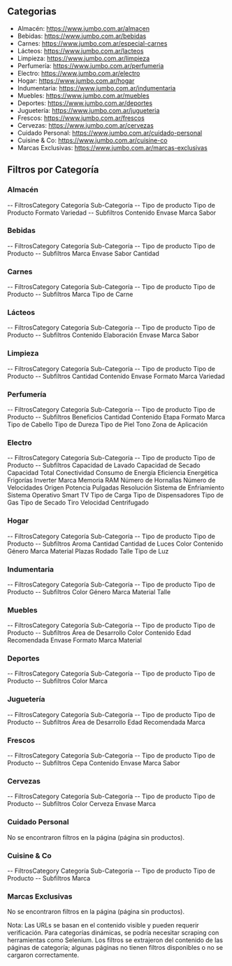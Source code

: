 
## Categorias
- Almacén: https://www.jumbo.com.ar/almacen
- Bebidas: https://www.jumbo.com.ar/bebidas
- Carnes: https://www.jumbo.com.ar/especial-carnes
- Lácteos: https://www.jumbo.com.ar/lacteos
- Limpieza: https://www.jumbo.com.ar/limpieza
- Perfumería: https://www.jumbo.com.ar/perfumeria
- Electro: https://www.jumbo.com.ar/electro
- Hogar: https://www.jumbo.com.ar/hogar
- Indumentaria: https://www.jumbo.com.ar/indumentaria
- Muebles: https://www.jumbo.com.ar/muebles
- Deportes: https://www.jumbo.com.ar/deportes
- Juguetería: https://www.jumbo.com.ar/jugueteria
- Frescos: https://www.jumbo.com.ar/frescos
- Cervezas: https://www.jumbo.com.ar/cervezas
- Cuidado Personal: https://www.jumbo.com.ar/cuidado-personal
- Cuisine & Co: https://www.jumbo.com.ar/cuisine-co
- Marcas Exclusivas: https://www.jumbo.com.ar/marcas-exclusivas

## Filtros por Categoría

### Almacén
-- FiltrosCategory
Categoría
Sub-Categoría
-- Tipo de producto
Tipo de Producto
Formato
Variedad
-- Subfiltros
Contenido
Envase
Marca
Sabor

### Bebidas
-- FiltrosCategory
Categoría
Sub-Categoría
-- Tipo de producto
Tipo de Producto
-- Subfiltros
Marca
Envase
Sabor
Cantidad

### Carnes
-- FiltrosCategory
Categoría
Sub-Categoría
-- Tipo de producto
Tipo de Producto
-- Subfiltros
Marca
Tipo de Carne

### Lácteos
-- FiltrosCategory
Categoría
Sub-Categoría
-- Tipo de producto
Tipo de Producto
-- Subfiltros
Contenido
Elaboración
Envase
Marca
Sabor

### Limpieza
-- FiltrosCategory
Categoría
Sub-Categoría
-- Tipo de producto
Tipo de Producto
-- Subfiltros
Cantidad
Contenido
Envase
Formato
Marca
Variedad

### Perfumería
-- FiltrosCategory
Categoría
Sub-Categoría
-- Tipo de producto
Tipo de Producto
-- Subfiltros
Beneficios
Cantidad
Contenido
Etapa
Formato
Marca
Tipo de Cabello
Tipo de Dureza
Tipo de Piel
Tono
Zona de Aplicación

### Electro
-- FiltrosCategory
Categoría
Sub-Categoría
-- Tipo de producto
Tipo de Producto
-- Subfiltros
Capacidad de Lavado
Capacidad de Secado
Capacidad Total
Conectividad
Consumo de Energía
Eficiencia Energética
Frigorías
Inverter
Marca
Memoria RAM
Número de Hornallas
Número de Velocidades
Origen
Potencia
Pulgadas
Resolución
Sistema de Enfriamiento
Sistema Operativo
Smart TV
Tipo de Carga
Tipo de Dispensadores
Tipo de Gas
Tipo de Secado
Tiro
Velocidad Centrifugado

### Hogar
-- FiltrosCategory
Categoría
Sub-Categoría
-- Tipo de producto
Tipo de Producto
-- Subfiltros
Aroma
Cantidad
Cantidad de Luces
Color
Contenido
Género
Marca
Material
Plazas
Rodado
Talle
Tipo de Luz

### Indumentaria
-- FiltrosCategory
Categoría
Sub-Categoría
-- Tipo de producto
Tipo de Producto
-- Subfiltros
Color
Género
Marca
Material
Talle

### Muebles
-- FiltrosCategory
Categoría
Sub-Categoría
-- Tipo de producto
Tipo de Producto
-- Subfiltros
Área de Desarrollo
Color
Contenido
Edad Recomendada
Envase
Formato
Marca
Material

### Deportes
-- FiltrosCategory
Categoría
Sub-Categoría
-- Tipo de producto
Tipo de Producto
-- Subfiltros
Color
Marca

### Juguetería
-- FiltrosCategory
Categoría
Sub-Categoría
-- Tipo de producto
Tipo de Producto
-- Subfiltros
Área de Desarrollo
Edad Recomendada
Marca

### Frescos
-- FiltrosCategory
Categoría
Sub-Categoría
-- Tipo de producto
Tipo de Producto
-- Subfiltros
Cepa
Contenido
Envase
Marca
Sabor

### Cervezas
-- FiltrosCategory
Categoría
Sub-Categoría
-- Tipo de producto
Tipo de Producto
-- Subfiltros
Color Cerveza
Envase
Marca

### Cuidado Personal
No se encontraron filtros en la página (página sin productos).

### Cuisine & Co
-- FiltrosCategory
Categoría
Sub-Categoría
-- Tipo de producto
Tipo de Producto
-- Subfiltros
Marca

### Marcas Exclusivas
No se encontraron filtros en la página (página sin productos).

Nota: Las URLs se basan en el contenido visible y pueden requerir verificación. Para categorías dinámicas, se podría necesitar scraping con herramientas como Selenium. Los filtros se extrajeron del contenido de las páginas de categoría; algunas páginas no tienen filtros disponibles o no se cargaron correctamente.
